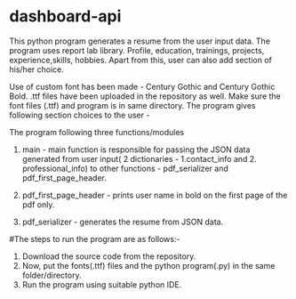 # dashboard-api

This python program generates a resume from the user input data. The program uses report lab library. 
Profile, education, trainings, projects, experience,skills, hobbies. Apart from this, user can also add section of his/her choice.

Use of custom font has been made - Century Gothic and Century Gothic Bold. .ttf files have been uploaded in the repository as well. Make sure the font files (.ttf) and program is in same directory.
The program gives following section choices to the user - 


The program following three functions/modules

1) main - main function is responsible for passing the JSON data generated from user input( 2 dictionaries - 1.contact_info and 2. professional_info) to other functions -  pdf_serializer and pdf_first_page_header.

2) pdf_first_page_header - prints user name in bold on the first page of the pdf only.

3) pdf_serializer - generates the resume from JSON data.

#The steps to run the program are as follows:-

1) Download the source code from the repository.
2) Now, put the fonts(.ttf) files and the python program(.py) in the same folder/directory.
3) Run the program using suitable python IDE.
